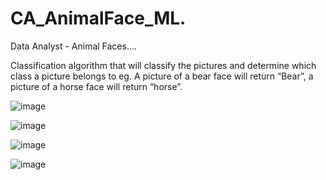 # CA_AnimalFace_ML.

Data Analyst - Animal Faces....

Classification algorithm that will classify the pictures and determine which class a picture belongs to eg. A picture of a bear face will return “Bear”, 
a picture of a horse face will return “horse”.

![image](https://user-images.githubusercontent.com/61193940/183249992-3e9029ba-9ab6-4b3b-8bdc-9c217ba9dccf.png)

![image](https://user-images.githubusercontent.com/61193940/183249575-8e294f56-0fe8-4d5d-b68d-bbd60424de6e.png)

![image](https://user-images.githubusercontent.com/61193940/183249868-dbe7181e-c1b9-49e3-a7f9-a8e06e583246.png)

![image](https://user-images.githubusercontent.com/61193940/183249946-53dc1567-311f-43a3-ae2d-0b0b1c420808.png)


